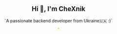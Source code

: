 <h2 align="center">Hi 👋, I'm CheXnik</h1>

<p align="center">`A passionate backend developer from Ukraine🇺🇦 :)`</p>


<p align="center">
    <img alt="" style="border-radius: 20px; border: 2px gold solid" src="https://streak-stats.demolab.com?user=CheXnik&theme=gruvbox&hide_border=true&border_radius=20">
</p>

<p align="center">
    <img alt="" src="https://metrics.lecoq.io/CheXnik">
</p>
